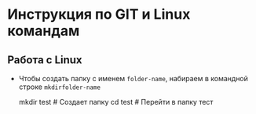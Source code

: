 # Инструкция по GIT и Linux командам

## Работа с Linux

* Чтобы создать папку с именем `folder-name`, набираем в командной строке `mkdirfolder-name` 

    
    mkdir test # Создает папку
    cd test    # Перейти в папку тест

